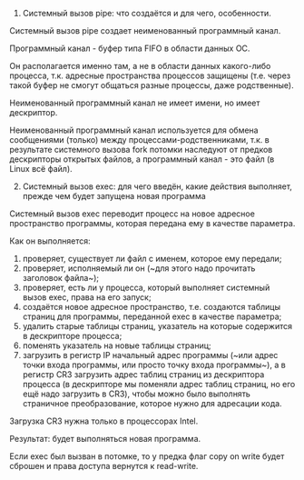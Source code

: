 1) Системный вызов pipe: что создаётся и для чего, особенности.

Системный вызов pipe создает неименованный программный канал.


Программный канал - буфер типа FIFO в области данных ОС.


Он располагается именно там, а не в области данных какого-либо процесса, т.к. адресные пространства процессов защищены (т.е. через такой буфер не смогут общаться разные процессы, даже родственные).


Неименованный программный канал не имеет имени, но имеет дескриптор.


Неименованный программный канал используется для обмена сообщениями (только) между процессами-родственниками, т.к. в результате системного вызова fork потомки наследуют от предков дескрипторы открытых файлов, а программный канал - это файл (в Linux всё файл).



2) Системный вызов exec: для чего введён, какие действия выполняет, прежде чем будет запущена новая программа

Системный вызов exec переводит процесс на новое адресное пространство программы, которая передана ему в качестве параметра.

Как он выполняется:
1) проверяет, существует ли файл с именем, которое ему передали;
2) проверяет, исполняемый ли он (~для этого надо прочитать заголовок файла~);
3) проверяет, есть ли у процесса, который выполняет системный вызов exec, права на его запуск;
4) создаётся новое адресное пространство, т.е. создаются таблицы страниц для программы, переданной exec в качестве параметра;
5) удалить старые таблицы страниц, указатель на которые содержится в дескрипторе процесса;
6) поменять указатель на новые таблицы страниц;
7) загрузить в регистр IP начальный адрес программы (~или адрес точки входа программы, или просто точку входа программы~), а в регистр CR3 загрузить адрес таблиц страниц из дескриптора процесса (в дескрипторе мы поменяли адрес таблиц страниц, но его ещё надо загрузить в CR3), чтобы можно было выполнять страничное преобразование, которое нужно для адресации кода.

Загрузка CR3 нужна только в процессорах Intel.

Результат: будет выполняться новая программа.

Если exec был вызван в потомке, то у предка флаг copy on write будет сброшен и права доступа вернутся к read-write.
